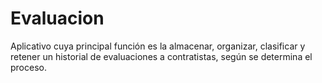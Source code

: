 # Evaluacion

Aplicativo cuya principal función es la almacenar, organizar, clasificar y retener un historial de evaluaciones a contratistas, según se determina el proceso. 
